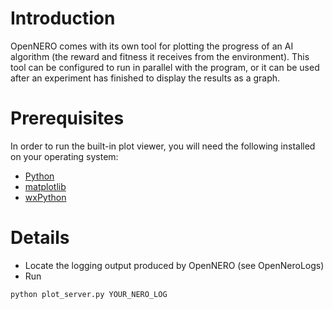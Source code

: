 # Introduction #

OpenNERO comes with its own tool for plotting the progress of an AI algorithm (the reward and fitness it receives from the environment). This tool can be configured to run in parallel with the program, or it can be used after an experiment has finished to display the results as a graph.

# Prerequisites #

In order to run the built-in plot viewer, you will need the following installed on your operating system:

  * [Python](http://www.python.org/)
  * [matplotlib](http://matplotlib.sourceforge.net/)
  * [wxPython](http://www.wxpython.org/)

# Details #

  * Locate the logging output produced by OpenNERO (see OpenNeroLogs)
  * Run
```
python plot_server.py YOUR_NERO_LOG
```